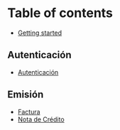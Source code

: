 # Table of contents

* [Getting started](README.md)

## Autenticación

* [Autenticación](autenticacion/autenticacion.md)

## Emisión

* [Factura](emision/factura.md)
* [Nota de Crédito](emision/nota-de-credito.md)
